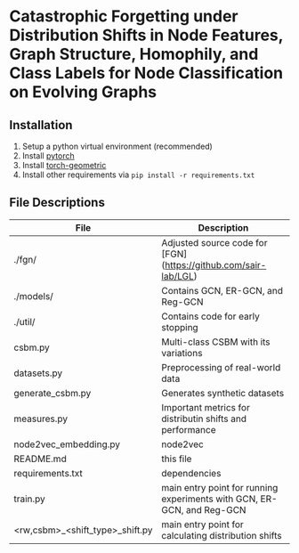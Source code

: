 # Catastrophic Forgetting under Distribution Shifts in Node Features, Graph Structure, Homophily, and Class Labels for Node Classification on Evolving Graphs

## Installation
1. Setup a python virtual environment (recommended)
2. Install [pytorch](https://pytorch.org/get-started/locally/)
3. Install [torch-geometric](https://github.com/rusty1s/pytorch_geometric)
4. Install other requirements via `pip install -r requirements.txt`

## File Descriptions

| File                            | Description                                                            |
|---------------------------------|------------------------------------------------------------------------|
| ./fgn/                          | Adjusted source code for [FGN] (https://github.com/sair-lab/LGL)       |
| ./models/                       | Contains GCN, ER-GCN, and Reg-GCN                                      |
| ./util/                         | Contains code for early stopping                                       |
| csbm.py                         | Multi-class CSBM with its variations                                   |
| datasets.py                     | Preprocessing of real-world data                                       |
| generate_csbm.py                | Generates synthetic datasets                                           |
| measures.py                     | Important metrics for distributin shifts and performance               |
| node2vec_embedding.py           | node2vec                                                               |
| README.md                       | this file                                                              |
| requirements.txt                | dependencies                                                           |
| train.py                        | main entry point for running experiments with GCN, ER-GCN, and Reg-GCN |
| <rw,csbm>_<shift_type>_shift.py | main entry point for calculating distribution shifts                   |
